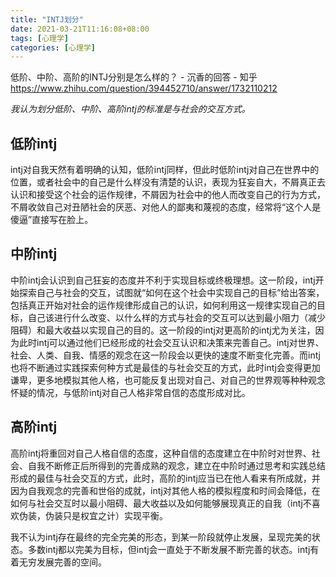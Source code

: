 ```yaml
---
title: "INTJ划分"
date: 2021-03-21T11:16:08+08:00
tags: [心理学]
categories: [心理学]
---
```


低阶、中阶、高阶的INTJ分别是怎么样的？ - 沉香的回答 - 知乎 https://www.zhihu.com/question/394452710/answer/1732110212



*我认为划分低阶、中阶、高阶intj的标准是与社会的交互方式。*

 

## 低阶intj

intj对自我天然有着明确的认知，低阶intj同样，但此时低阶intj对自己在世界中的位置，或者社会中的自己是什么样没有清楚的认识，表现为狂妄自大，不屑真正去认识和接受这个社会的运作规律，不屑因为社会中的他人而改变自己的行为方式，不屑收敛自己对丑陋社会的厌恶、对他人的鄙夷和蔑视的态度，经常将“这个人是傻逼”直接写在脸上。

 

## 中阶intj

中阶intj会认识到自己狂妄的态度并不利于实现目标或终极理想。这一阶段，intj开始探索自己与社会的交互，试图就“如何在这个社会中实现自己的目标”给出答案，包括真正开始对社会的运作规律形成自己的认识，如何利用这一规律实现自己的目标，自己该进行什么改变、以什么样的方式与社会的交互可以达到最小阻力（减少阻碍）和最大收益以实现自己的目的。这一阶段的intj对更高阶的intj尤为关注，因为此时intj可以通过他们已经形成的社会交互认识和决策来完善自己。intj对世界、社会、人类、自我、情感的观念在这一阶段会以更快的速度不断变化完善。而intj也将不断通过实践探索何种方式是最佳的与社会交互的方式，此时intj会变得更加谦卑，更多地模拟其他人格，也可能反复出现对自己、对自己的世界观等种种观念怀疑的情况，与低阶intj对自己人格非常自信的态度形成对比。

 

## 高阶intj

高阶intj将重回对自己人格自信的态度，这种自信的态度建立在中阶时对世界、社会、自我不断修正后所得到的完善成熟的观念，建立在中阶时通过思考和实践总结形成的最佳与社会交互的方式，此时，高阶的intj应当已在他人看来有所成就，并因为自我观念的完善和世俗的成就，intj对其他人格的模拟程度和时间会降低，在如何与社会交互时以最小阻碍、最大收益以及如何能够展现真正的自我（intj不喜欢伪装，伪装只是权宜之计）实现平衡。

 

我不认为intj存在最终的完全完美的形态，到某一阶段就停止发展，呈现完美的状态。多数intj都以完美为目标，但intj会一直处于不断发展不断完善的状态。intj有着无穷发展完善的空间。